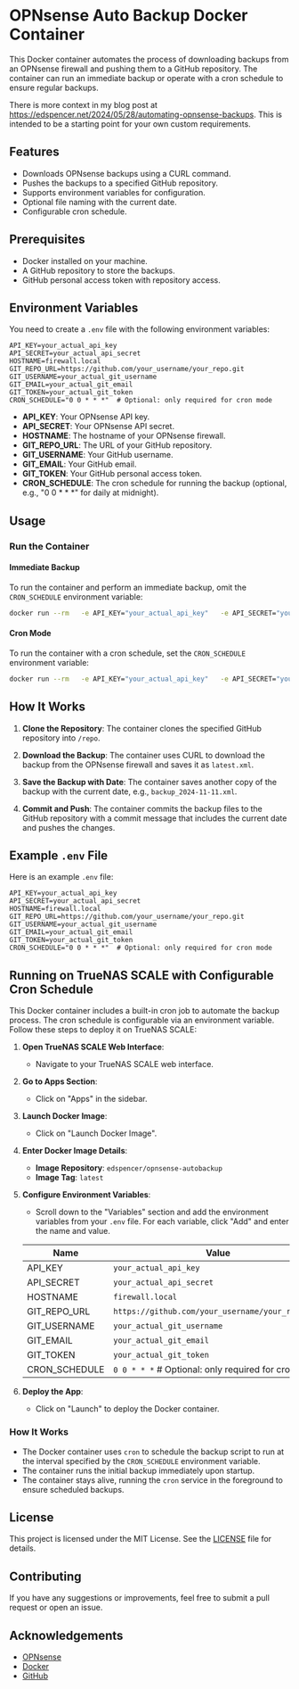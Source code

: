 # OPNsense Auto Backup Docker Container

This Docker container automates the process of downloading backups from an OPNsense firewall and pushing them to a GitHub repository. The container can run an immediate backup or operate with a cron schedule to ensure regular backups.

There is more context in my blog post at https://edspencer.net/2024/05/28/automating-opnsense-backups. This is intended to be a starting point for your own custom requirements.

## Features

- Downloads OPNsense backups using a CURL command.
- Pushes the backups to a specified GitHub repository.
- Supports environment variables for configuration.
- Optional file naming with the current date.
- Configurable cron schedule.

## Prerequisites

- Docker installed on your machine.
- A GitHub repository to store the backups.
- GitHub personal access token with repository access.

## Environment Variables

You need to create a `.env` file with the following environment variables:

```env
API_KEY=your_actual_api_key
API_SECRET=your_actual_api_secret
HOSTNAME=firewall.local
GIT_REPO_URL=https://github.com/your_username/your_repo.git
GIT_USERNAME=your_actual_git_username
GIT_EMAIL=your_actual_git_email
GIT_TOKEN=your_actual_git_token
CRON_SCHEDULE="0 0 * * *"  # Optional: only required for cron mode
```

- **API_KEY**: Your OPNsense API key.
- **API_SECRET**: Your OPNsense API secret.
- **HOSTNAME**: The hostname of your OPNsense firewall.
- **GIT_REPO_URL**: The URL of your GitHub repository.
- **GIT_USERNAME**: Your GitHub username.
- **GIT_EMAIL**: Your GitHub email.
- **GIT_TOKEN**: Your GitHub personal access token.
- **CRON_SCHEDULE**: The cron schedule for running the backup (optional, e.g., "0 0 \* \* \*" for daily at midnight).

## Usage

### Run the Container

#### Immediate Backup

To run the container and perform an immediate backup, omit the `CRON_SCHEDULE` environment variable:

```sh
docker run --rm   -e API_KEY="your_actual_api_key"   -e API_SECRET="your_actual_api_secret"   -e HOSTNAME="firewall.local"   -e GIT_REPO_URL="https://github.com/your_username/your_repo.git"   -e GIT_USERNAME="your_actual_git_username"   -e GIT_EMAIL="your_actual_git_email"   -e GIT_TOKEN="your_actual_git_token"   edspencer/opnsense-autobackup:latest
```

#### Cron Mode

To run the container with a cron schedule, set the `CRON_SCHEDULE` environment variable:

```sh
docker run --rm   -e API_KEY="your_actual_api_key"   -e API_SECRET="your_actual_api_secret"   -e HOSTNAME="firewall.local"   -e GIT_REPO_URL="https://github.com/your_username/your_repo.git"   -e GIT_USERNAME="your_actual_git_username"   -e GIT_EMAIL="your_actual_git_email"   -e GIT_TOKEN="your_actual_git_token"   -e CRON_SCHEDULE="0 0 * * *"   edspencer/opnsense-autobackup:latest
```

## How It Works

1. **Clone the Repository**:
   The container clones the specified GitHub repository into `/repo`.

2. **Download the Backup**:
   The container uses CURL to download the backup from the OPNsense firewall and saves it as `latest.xml`.

3. **Save the Backup with Date**:
   The container saves another copy of the backup with the current date, e.g., `backup_2024-11-11.xml`.

4. **Commit and Push**:
   The container commits the backup files to the GitHub repository with a commit message that includes the current date and pushes the changes.

## Example `.env` File

Here is an example `.env` file:

```env
API_KEY=your_actual_api_key
API_SECRET=your_actual_api_secret
HOSTNAME=firewall.local
GIT_REPO_URL=https://github.com/your_username/your_repo.git
GIT_USERNAME=your_actual_git_username
GIT_EMAIL=your_actual_git_email
GIT_TOKEN=your_actual_git_token
CRON_SCHEDULE="0 0 * * *"  # Optional: only required for cron mode
```

## Running on TrueNAS SCALE with Configurable Cron Schedule

This Docker container includes a built-in cron job to automate the backup process. The cron schedule is configurable via an environment variable. Follow these steps to deploy it on TrueNAS SCALE:

1. **Open TrueNAS SCALE Web Interface**:

   - Navigate to your TrueNAS SCALE web interface.

2. **Go to Apps Section**:

   - Click on "Apps" in the sidebar.

3. **Launch Docker Image**:

   - Click on "Launch Docker Image".

4. **Enter Docker Image Details**:

   - **Image Repository**: `edspencer/opnsense-autobackup`
   - **Image Tag**: `latest`

5. **Configure Environment Variables**:

   - Scroll down to the "Variables" section and add the environment variables from your `.env` file. For each variable, click "Add" and enter the name and value.

   | Name          | Value                                               |
   | ------------- | --------------------------------------------------- |
   | API_KEY       | `your_actual_api_key`                               |
   | API_SECRET    | `your_actual_api_secret`                            |
   | HOSTNAME      | `firewall.local`                                    |
   | GIT_REPO_URL  | `https://github.com/your_username/your_repo.git`    |
   | GIT_USERNAME  | `your_actual_git_username`                          |
   | GIT_EMAIL     | `your_actual_git_email`                             |
   | GIT_TOKEN     | `your_actual_git_token`                             |
   | CRON_SCHEDULE | `0 0 * * *` # Optional: only required for cron mode |

6. **Deploy the App**:
   - Click on "Launch" to deploy the Docker container.

### How It Works

- The Docker container uses `cron` to schedule the backup script to run at the interval specified by the `CRON_SCHEDULE` environment variable.
- The container runs the initial backup immediately upon startup.
- The container stays alive, running the `cron` service in the foreground to ensure scheduled backups.

## License

This project is licensed under the MIT License. See the [LICENSE](LICENSE) file for details.

## Contributing

If you have any suggestions or improvements, feel free to submit a pull request or open an issue.

## Acknowledgements

- [OPNsense](https://opnsense.org/)
- [Docker](https://www.docker.com/)
- [GitHub](https://github.com/)
